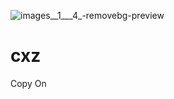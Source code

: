 ![images__1___4_-removebg-preview](https://user-images.githubusercontent.com/130748953/235969622-151a8b59-dcad-489e-9203-101d236629df.png)
# cxz
Copy On
